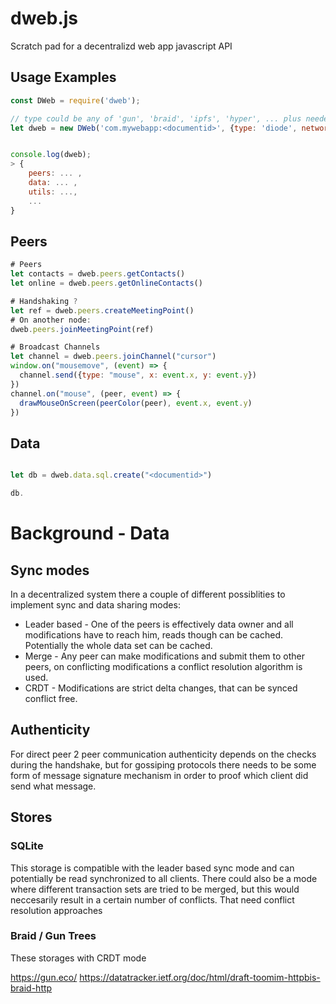 # dweb.js

Scratch pad for a decentralizd web app javascript API 

## Usage Examples

```javascript
const DWeb = require('dweb');

// type could be any of 'gun', 'braid', 'ipfs', 'hyper', ... plus needed options
let dweb = new DWeb('com.mywebapp:<documentid>', {type: 'diode', network: 'prenet'});


console.log(dweb);
> {
    peers: ... ,
    data: ... ,
    utils: ...,
    ...
}
```

## Peers

```javascript
# Peers
let contacts = dweb.peers.getContacts()
let online = dweb.peers.getOnlineContacts()

# Handshaking ?
let ref = dweb.peers.createMeetingPoint()
# On another node:
dweb.peers.joinMeetingPoint(ref)

# Broadcast Channels
let channel = dweb.peers.joinChannel("cursor")
window.on("mousemove", (event) => {
  channel.send({type: "mouse", x: event.x, y: event.y})
})
channel.on("mouse", (peer, event) => {
  drawMouseOnScreen(peerColor(peer), event.x, event.y)
})
```

## Data

```javascript

let db = dweb.data.sql.create("<documentid>")

db.

```


# Background - Data

## Sync modes

In a decentralized system there a couple of different possiblities to implement sync and data sharing modes:

* Leader based - One of the peers is effectively data owner and all modifications have to reach him, reads though can be cached. Potentially the whole data set can be cached.
* Merge - Any peer can make modifications and submit them to other peers, on conflicting modifications a conflict resolution algorithm is used.
* CRDT - Modifications are strict delta changes, that can be synced conflict free. 

## Authenticity

For direct peer 2 peer communication authenticity depends on the checks during the handshake, but for gossiping protocols there needs to be some form of message signature mechanism in order to proof which client did send what message.

## Stores

### SQLite 

This storage is compatible with the leader based sync mode and can potentially be read synchronized to all clients. There could also be a mode where different transaction sets are tried to be merged, but this would neccesarily result in a certain number of conflicts. That need conflict resolution approaches

### Braid / Gun Trees

These storages with CRDT mode

https://gun.eco/
https://datatracker.ietf.org/doc/html/draft-toomim-httpbis-braid-http

